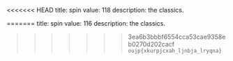 <<<<<<< HEAD
title: spin
value: 118
description: the classics.

=======
title: spin
value: 116
description: the classics.

>>>>>>> 3ea6b3bbbf6554cca53cae9358eb0270d202cacf
`oujp{xkurpjcxah_ljnbja_lryqna}`